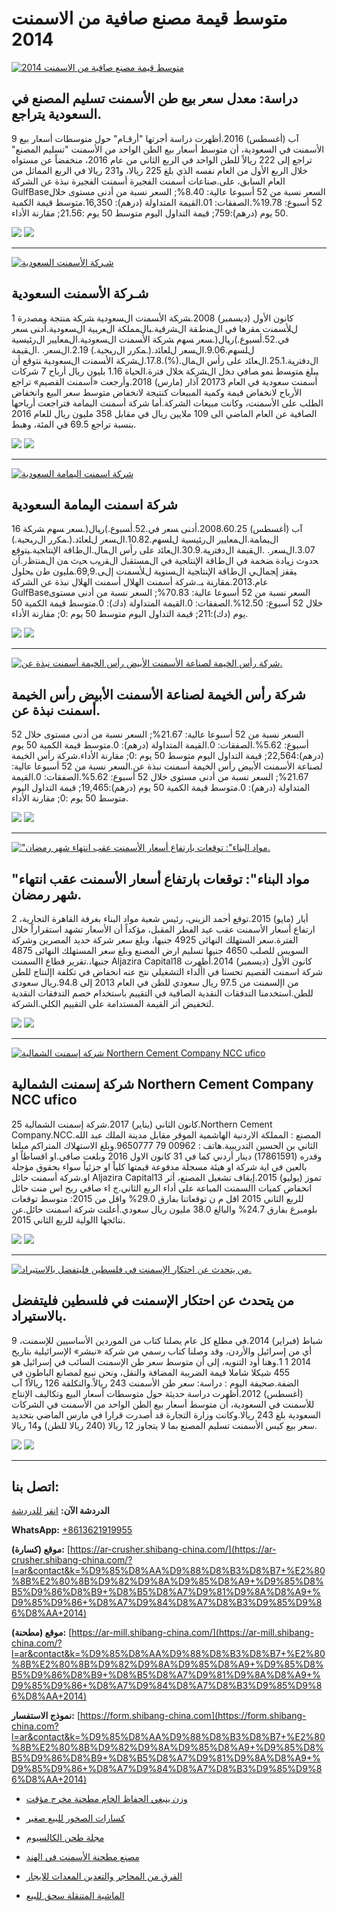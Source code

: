 # متوسط ​​قيمة مصنع صافية من الاسمنت 2014

<a href="https://swt.shibang-china.com/?l=ar&img&k=%D9%85%D8%AA%D9%88%D8%B3%D8%B7+%E2%80%8B%E2%80%8B%D9%82%D9%8A%D9%85%D8%A9+%D9%85%D8%B5%D9%86%D8%B9+%D8%B5%D8%A7%D9%81%D9%8A%D8%A9+%D9%85%D9%86+%D8%A7%D9%84%D8%A7%D8%B3%D9%85%D9%86%D8%AA+2014" target="_blank">![متوسط ​​قيمة مصنع صافية من الاسمنت 2014](http://static.shibang-china.com/all-800x300/1301.jpg)</a>

## دراسة: معدل سعر بيع طن الأسمنت تسليم المصنع في السعودية يتراجع.
9 آب (أغسطس) 2016.أظهرت دراسة أجرتها &quot;أرقـام&quot; حول متوسطات أسعار بيع الأسمنت في السعودية، أن متوسط أسعار بيع الطن الواحد من الأسمنت &quot;تسليم المصنع&quot; تراجع إلى 222 ريالاً للطن الواحد في الربع الثاني من عام 2016، منخفضاً عن مستواه خلال الربع الأول من العام نفسه الذي بلغ 225 ريالا، و231 ريالا في الربع المماثل من العام السابق، على.صناعات أسمنت الفجيرة أسمنت الفجيرة نبذة عن الشركة GulfBaseالسعر نسبة من 52 أسبوعا عالية: 8.40%; السعر نسبة من أدنى مستوى خلال 52 أسبوع: 19.78%.الصفقات: 01.القيمة المتداولة (درهم): 16,350.متوسط قيمة الكمية 50 يوم (درهم):759; قيمة التداول اليوم متوسط 50 يوم :21.56; مقارنة الأداء.


<a href="https://whatsapp.shibangsoft.com/WhatsApp.php" target="_blank" title="WhatsApp">![](http://static.shibang-china.com/icon/whatsapp.png)</a> <a href="https://swt.shibang-china.com/?l=ar&icon&k=%D9%85%D8%AA%D9%88%D8%B3%D8%B7+%E2%80%8B%E2%80%8B%D9%82%D9%8A%D9%85%D8%A9+%D9%85%D8%B5%D9%86%D8%B9+%D8%B5%D8%A7%D9%81%D9%8A%D8%A9+%D9%85%D9%86+%D8%A7%D9%84%D8%A7%D8%B3%D9%85%D9%86%D8%AA+2014" target="_blank">![](http://static.shibang-china.com/icon/chat-ar.png)</a>

---

<a href="https://swt.shibang-china.com/?l=ar&img&k=%D9%85%D8%AA%D9%88%D8%B3%D8%B7+%E2%80%8B%E2%80%8B%D9%82%D9%8A%D9%85%D8%A9+%D9%85%D8%B5%D9%86%D8%B9+%D8%B5%D8%A7%D9%81%D9%8A%D8%A9+%D9%85%D9%86+%D8%A7%D9%84%D8%A7%D8%B3%D9%85%D9%86%D8%AA+2014" target="_blank">![شـركة الأسمنت السعودية](http://static.shibang-china.com/all-800x300/1033.jpg)</a>

## شـركة الأسمنت السعودية
1 كانون الأول (ديسمبر) 2008.ﺸﺭﻜﺔ ﺍﻷﺴﻤﻨﺕ ﺍﻝﺴﻌﻭﺩﻴﺔ ﺸﺭﻜﺔ ﻤﻨﺘﺠﺔ ﻭﻤﺼﺩﺭﺓ ﻝﻸﺴﻤﻨﺕ ﻤﻘﺭﻫﺎ ﻓﻲ ﺍﻝﻤﻨﻁﻘﺔ ﺍﻝﺸﺭﻗﻴﺔ.ﺒﺎﻝﻤﻤﻠﻜﺔ ﺍﻝﻌﺭﺒﻴﺔ ﺍﻝﺴﻌﻭﺩﻴﺔ.ﺃﺩﻨﻰ ﺴﻌﺭ ﻓﻲ.52.ﺃﺴﺒﻭﻉ.)ﺭﻴﺎل(.ﺴﻌﺭ ﺴﻬﻡ ﺸﺭﻜﺔ ﺍﻷﺴﻤﻨﺕ ﺍﻝﺴﻌﻭﺩﻴﺔ.ﺍﻝﻤﻌﺎﻴﻴﺭ ﺍﻝﺭﺌﻴﺴﻴﺔ ﻝﻠﺴﻬﻡ.9.06.ﺍﻝﺴﻌﺭ ﻝﻠﻌﺎﺌﺩ.(.ﻤﻜﺭﺭ ﺍﻝﺭﺒﺤﻴﺔ.) 2.19.ﺍﻝﺴﻌﺭ. .ﺍﻝﻘﻴﻤﺔ ﺍﻝﺩﻓﺘﺭﻴﺔ.25.1.ﺍﻝﻌﺎﺌﺩ ﻋﻠﻰ ﺭﺃﺱ ﺍﻝﻤﺎل.(%).17.8.ﻝﺸﺭﻜﺔ ﺍﻷﺴﻤﻨﺕ ﺍﻝﺴﻌﻭﺩﻴﺔ ﻨﺘﻭﻗﻊ ﺃﻥ ﻴﺒﻠﻎ ﻤﺘﻭﺴﻁ ﻨﻤﻭ ﺼﺎﻓﻲ ﺩﺨل ﺍﻝﺸﺭﻜﺔ ﺨﻼل ﻓﺘﺭﺓ.الحياة 1.16 بليون ريال أرباح 7 شركات أسمنت سعودية في العام 20173 آذار (مارس) 2018.وأرجعت «أسمنت القصيم» تراجع الأرباح لانخفاض قيمة وكمية المبيعات كنتيجة لانخفاض متوسط سعر البيع وانخفاض الطلب على الأسمنت، وكانت مبيعات الشركة.أما شركة أسمنت اليمامة فتراجعت أرباحها الصافية عن العام الماضي الى 109 ملايين ريال في مقابل 358 مليون ريال للعام 2016 بنسبة تراجع 69.5 في المئة، وهبط.


<a href="https://whatsapp.shibangsoft.com/WhatsApp.php" target="_blank" title="WhatsApp">![](http://static.shibang-china.com/icon/whatsapp.png)</a> <a href="https://swt.shibang-china.com/?l=ar&icon&k=%D9%85%D8%AA%D9%88%D8%B3%D8%B7+%E2%80%8B%E2%80%8B%D9%82%D9%8A%D9%85%D8%A9+%D9%85%D8%B5%D9%86%D8%B9+%D8%B5%D8%A7%D9%81%D9%8A%D8%A9+%D9%85%D9%86+%D8%A7%D9%84%D8%A7%D8%B3%D9%85%D9%86%D8%AA+2014" target="_blank">![](http://static.shibang-china.com/icon/chat-ar.png)</a>

---

<a href="https://swt.shibang-china.com/?l=ar&img&k=%D9%85%D8%AA%D9%88%D8%B3%D8%B7+%E2%80%8B%E2%80%8B%D9%82%D9%8A%D9%85%D8%A9+%D9%85%D8%B5%D9%86%D8%B9+%D8%B5%D8%A7%D9%81%D9%8A%D8%A9+%D9%85%D9%86+%D8%A7%D9%84%D8%A7%D8%B3%D9%85%D9%86%D8%AA+2014" target="_blank">![شركة اسمنت اليمامة السعودية](http://static.shibang-china.com/all-800x300/988.jpg)</a>

## شركة اسمنت اليمامة السعودية
16 آب (أغسطس) 2008.60.25.ﺃﺩﻨﻰ ﺴﻌﺭ ﻓﻲ.52.ﺃﺴﺒﻭﻉ.)ﺭﻴﺎل(.ﺴﻌﺭ ﺴﻬﻡ ﺸﺭﻜﺔ ﺍﻝﻴﻤﺎﻤﺔ.ﺍﻝﻤﻌﺎﻴﻴﺭ ﺍﻝﺭﺌﻴﺴﻴﺔ ﻝﻠﺴﻬﻡ.10.82.ﺍﻝﺴﻌﺭ ﻝﻠﻌﺎﺌﺩ.(.ﻤﻜﺭﺭ ﺍﻝﺭﺒﺤﻴﺔ.) 3.07.ﺍﻝﺴﻌﺭ. .ﺍﻝﻘﻴﻤﺔ ﺍﻝﺩﻓﺘﺭﻴﺔ.30.9.ﺍﻝﻌﺎﺌﺩ ﻋﻠﻰ ﺭﺃﺱ ﺍﻝﻤﺎل.ﺍﻝﻁﺎﻗﺔ ﺍﻹﻨﺘﺎﺠﻴﺔ.ﻴﺘﻭﻗﻊ ﺤﺩﻭﺙ ﺯﻴﺎﺩﺓ ﻀﺨﻤﺔ ﻓﻲ ﺍﻝﻁﺎﻗﺔ ﺍﻹﻨﺘﺎﺠﻴﺔ ﻓﻲ ﺍﻝﻤﺴﺘﻘﺒل ﺍﻝﻘﺭﻴﺏ ﺤﻴﺙ ﻤﻥ ﺍﻝﻤﻨﺘﻅﺭ.ﺃﻥ ﻴﻘﻔﺯ ﺇﺠﻤﺎﻝﻲ ﺍﻝﻁﺎﻗﺔ ﺍﻹﻨﺘﺎﺠﻴﺔ ﺍﻝﺴﻨﻭﻴﺔ ﻝﻸﺴﻤﻨﺕ ﺇﻝﻰ.69,9.ﻤﻠﻴﻭﻥ ﻁﻥ ﺒﺤﻠﻭل ﻋﺎﻡ.2013.ﻤﻘﺎﺭﻨﺔ ﺒـ.شركة أسمنت الهلال أسمنت الهلال نبذة عن الشركة GulfBaseالسعر نسبة من 52 أسبوعا عالية: 70.83%; السعر نسبة من أدنى مستوى خلال 52 أسبوع: 12.50%.الصفقات: 0.القيمة المتداولة (دك): 0.متوسط قيمة الكمية 50 يوم (دك):211; قيمة التداول اليوم متوسط 50 يوم :0; مقارنة الأداء.


<a href="https://whatsapp.shibangsoft.com/WhatsApp.php" target="_blank" title="WhatsApp">![](http://static.shibang-china.com/icon/whatsapp.png)</a> <a href="https://swt.shibang-china.com/?l=ar&icon&k=%D9%85%D8%AA%D9%88%D8%B3%D8%B7+%E2%80%8B%E2%80%8B%D9%82%D9%8A%D9%85%D8%A9+%D9%85%D8%B5%D9%86%D8%B9+%D8%B5%D8%A7%D9%81%D9%8A%D8%A9+%D9%85%D9%86+%D8%A7%D9%84%D8%A7%D8%B3%D9%85%D9%86%D8%AA+2014" target="_blank">![](http://static.shibang-china.com/icon/chat-ar.png)</a>

---

<a href="https://swt.shibang-china.com/?l=ar&img&k=%D9%85%D8%AA%D9%88%D8%B3%D8%B7+%E2%80%8B%E2%80%8B%D9%82%D9%8A%D9%85%D8%A9+%D9%85%D8%B5%D9%86%D8%B9+%D8%B5%D8%A7%D9%81%D9%8A%D8%A9+%D9%85%D9%86+%D8%A7%D9%84%D8%A7%D8%B3%D9%85%D9%86%D8%AA+2014" target="_blank">![شركة رأس الخيمة لصناعة الأسمنت الأبيض رأس الخيمة أسمنت نبذة عن.](http://static.shibang-china.com/all-800x300/192.jpg)</a>

## شركة رأس الخيمة لصناعة الأسمنت الأبيض رأس الخيمة أسمنت نبذة عن.
السعر نسبة من 52 أسبوعا عالية: 21.67%; السعر نسبة من أدنى مستوى خلال 52 أسبوع: 5.62%.الصفقات: 0.القيمة المتداولة (درهم): 0.متوسط قيمة الكمية 50 يوم (درهم):22,564; قيمة التداول اليوم متوسط 50 يوم :0; مقارنة الأداء.شركة رأس الخيمة لصناعة الأسمنت الأبيض رأس الخيمة أسمنت نبذة عن.السعر نسبة من 52 أسبوعا عالية: 21.67%; السعر نسبة من أدنى مستوى خلال 52 أسبوع: 5.62%.الصفقات: 0.القيمة المتداولة (درهم): 0.متوسط قيمة الكمية 50 يوم (درهم):19,465; قيمة التداول اليوم متوسط 50 يوم :0; مقارنة الأداء.


<a href="https://whatsapp.shibangsoft.com/WhatsApp.php" target="_blank" title="WhatsApp">![](http://static.shibang-china.com/icon/whatsapp.png)</a> <a href="https://swt.shibang-china.com/?l=ar&icon&k=%D9%85%D8%AA%D9%88%D8%B3%D8%B7+%E2%80%8B%E2%80%8B%D9%82%D9%8A%D9%85%D8%A9+%D9%85%D8%B5%D9%86%D8%B9+%D8%B5%D8%A7%D9%81%D9%8A%D8%A9+%D9%85%D9%86+%D8%A7%D9%84%D8%A7%D8%B3%D9%85%D9%86%D8%AA+2014" target="_blank">![](http://static.shibang-china.com/icon/chat-ar.png)</a>

---

<a href="https://swt.shibang-china.com/?l=ar&img&k=%D9%85%D8%AA%D9%88%D8%B3%D8%B7+%E2%80%8B%E2%80%8B%D9%82%D9%8A%D9%85%D8%A9+%D9%85%D8%B5%D9%86%D8%B9+%D8%B5%D8%A7%D9%81%D9%8A%D8%A9+%D9%85%D9%86+%D8%A7%D9%84%D8%A7%D8%B3%D9%85%D9%86%D8%AA+2014" target="_blank">![&quot;مواد البناء&quot;: توقعات بارتفاع أسعار الأسمنت عقب انتهاء شهر رمضان.](http://static.shibang-china.com/all-800x300/851.jpg)</a>

## &quot;مواد البناء&quot;: توقعات بارتفاع أسعار الأسمنت عقب انتهاء شهر رمضان.
2 أيار (مايو) 2015.توقع أحمد الزينى، رئيس شعبة مواد البناء بغرفة القاهرة التجارية، ارتفاع أسعار الأسمنت عقب عيد الفطر المقبل، مؤكداً أن الأسعار تشهد استقراراً خلال الفترة.سعر الستهلك النهائى 4925 جنيها، وبلغ سعر شركة حديد المصرين وشركة السويس للصلب 4650 جنيها تسليم ارض المصنع وبلغ سعر المستهلك النهائى 4875 جنيها،.تقرير قطاع االسمنت Aljazira Capital18 كانون الأول (ديسمبر) 2014.أظهرت شركة اسمنت القصيم تحسنا في األداء التشغيلي نتج عنه انخفاض في تكلفة اإلنتاج للطن من اإلسمنت من 97.5 ريال سعودي للطن في العام 2013 إلى 94.8.ريال سعودي للطن.استخدمنا التدفقات النقدية الصافية في التقييم باستخدام خصم التدفقات النقدية لتخفيض أثر القيمة المستدامة على التقييم الكلي.الشركة.


<a href="https://whatsapp.shibangsoft.com/WhatsApp.php" target="_blank" title="WhatsApp">![](http://static.shibang-china.com/icon/whatsapp.png)</a> <a href="https://swt.shibang-china.com/?l=ar&icon&k=%D9%85%D8%AA%D9%88%D8%B3%D8%B7+%E2%80%8B%E2%80%8B%D9%82%D9%8A%D9%85%D8%A9+%D9%85%D8%B5%D9%86%D8%B9+%D8%B5%D8%A7%D9%81%D9%8A%D8%A9+%D9%85%D9%86+%D8%A7%D9%84%D8%A7%D8%B3%D9%85%D9%86%D8%AA+2014" target="_blank">![](http://static.shibang-china.com/icon/chat-ar.png)</a>

---

<a href="https://swt.shibang-china.com/?l=ar&img&k=%D9%85%D8%AA%D9%88%D8%B3%D8%B7+%E2%80%8B%E2%80%8B%D9%82%D9%8A%D9%85%D8%A9+%D9%85%D8%B5%D9%86%D8%B9+%D8%B5%D8%A7%D9%81%D9%8A%D8%A9+%D9%85%D9%86+%D8%A7%D9%84%D8%A7%D8%B3%D9%85%D9%86%D8%AA+2014" target="_blank">![ﺷﺮﻛﺔ إﺳﻤﻨﺖ اﻟﺸﻤﺎﻟﻴﺔ Northern Cement Company NCC ufico](http://static.shibang-china.com/all-800x300/187.jpg)</a>

## ﺷﺮﻛﺔ إﺳﻤﻨﺖ اﻟﺸﻤﺎﻟﻴﺔ Northern Cement Company NCC ufico
25 كانون الثاني (يناير) 2017.ﺷﺮﻛﺔ إﺳﻤﻨﺖ اﻟﺸﻤﺎﻟﻴﺔ.Northern Cement Company.NCC.اﻟﻤﺼﻨﻊ : اﻟﻤﻤﻠﻜﺔ اﻻردﻧﻴﺔ اﻟﻬﺎﺷﻤﻴﺔ اﻟﻤﻮﻗﺮ ﻣﻘﺎﺑﻞ ﻣﺪﻳﻨﺔ اﻟﻤﻠﻚ ﻋﺒﺪ اﻟﻠﻪ اﻟﺜﺎﻧﻲ ﺑﻦ اﻟﺤﺴﻴﻦ اﻟﺘﺪرﻳﺒﻴﺔ.ﻫﺎﺗﻒ : 00962 79 9650777.وﺑﻠﻎ اﻻﺳﺘﻬﻼك اﻟﻤﺘﺮاﻛﻢ ﻣﺒﻠﻐﺎ وﻗﺪره (17861591) دﻳﻨﺎر أردﻧﻲ ﻛﻤﺎ ﻓﻲ 31 ﻛﺎﻧﻮن اﻻول 2016 وﺑﻠﻐﺖ ﺻﺎﻓﻲ.او اﻗﺴﺎﻃﺎً او ﺑﺎﻟﻌﻴﻦ ﻓﻲ اﻳﺔ ﺷﺮﻛﺔ او ﻫﻴﺌﺔ ﻣﺴﺠﻠﺔ ﻣﺪﻓﻮﻋﺔ ﻗﻴﻤﺘﻬﺎ ﻛﻠﻴﺎً او ﺟﺰﺋﻴﺎً ﺳﻮاء ﺑﺤﻘﻮق ﻣﺆﺟﻠﺔ او.شركة أسمنت حائل Aljazira Capital13 تموز (يوليو) 2015.إيقاف تشغيل المصنع، أثر انخفاض كميات االسمنت المباعة على أداء الربع الثاني.ج اء صافي ربح اس منت حائل للربع الثاني 2015 اقل م ن توقعاتنا بفارق 29.0% واقل من 2015: متوسط توقعات بلومبرغ بفارق 24.7% والبالغ 38.0 مليون ريال سعودي.أعلنت شركة اسمنت حائل.عن نتائجها االولية للربع الثاني 2015.


<a href="https://whatsapp.shibangsoft.com/WhatsApp.php" target="_blank" title="WhatsApp">![](http://static.shibang-china.com/icon/whatsapp.png)</a> <a href="https://swt.shibang-china.com/?l=ar&icon&k=%D9%85%D8%AA%D9%88%D8%B3%D8%B7+%E2%80%8B%E2%80%8B%D9%82%D9%8A%D9%85%D8%A9+%D9%85%D8%B5%D9%86%D8%B9+%D8%B5%D8%A7%D9%81%D9%8A%D8%A9+%D9%85%D9%86+%D8%A7%D9%84%D8%A7%D8%B3%D9%85%D9%86%D8%AA+2014" target="_blank">![](http://static.shibang-china.com/icon/chat-ar.png)</a>

---

<a href="https://swt.shibang-china.com/?l=ar&img&k=%D9%85%D8%AA%D9%88%D8%B3%D8%B7+%E2%80%8B%E2%80%8B%D9%82%D9%8A%D9%85%D8%A9+%D9%85%D8%B5%D9%86%D8%B9+%D8%B5%D8%A7%D9%81%D9%8A%D8%A9+%D9%85%D9%86+%D8%A7%D9%84%D8%A7%D8%B3%D9%85%D9%86%D8%AA+2014" target="_blank">![من يتحدث عن احتكار الإسمنت في فلسطين فليتفضل بالاستيراد.](http://static.shibang-china.com/all-800x300/290.jpg)</a>

## من يتحدث عن احتكار الإسمنت في فلسطين فليتفضل بالاستيراد.
9 شباط (فبراير) 2014.في مطلع كل عام يصلنا كتاب من الموردين الأساسيين للإسمنت، أي من إسرائيل والأردن، وقد وصلنا كتاب رسمي من شركة «نيشر» الإسرائيلية بتاريخ 2014 1 1.وهنا أود التنويه، إلى أن متوسط سعر طن الإسمنت السائب في إسرائيل هو 455 شيكلا شاملا قيمة الضريبة المضافة والنقل، ونحن نبيع لمصانع الباطون في الضفة.صحيفة اليوم : دراسة: سعر طن الأسمنت 243 ريالاً.والتكلفة 126 ريالاً1 آب (أغسطس) 2012.أظهرت دراسة حديثة حول متوسطات أسعار البيع وتكاليف الإنتاج للأسمنت في السعودية، أن متوسط أسعار بيع الطن الواحد من الأسمنت في الشركات السعودية بلغ 243 ريالا.وكانت وزارة التجارة قد أصدرت قرارا في مارس الماضي بتحديد سعر بيع كيس الأسمنت تسليم المصنع بما لا يتجاوز 12 ريالا (240 ريالا للطن) و14 ريالا.


<a href="https://whatsapp.shibangsoft.com/WhatsApp.php" target="_blank" title="WhatsApp">![](http://static.shibang-china.com/icon/whatsapp.png)</a> <a href="https://swt.shibang-china.com/?l=ar&icon&k=%D9%85%D8%AA%D9%88%D8%B3%D8%B7+%E2%80%8B%E2%80%8B%D9%82%D9%8A%D9%85%D8%A9+%D9%85%D8%B5%D9%86%D8%B9+%D8%B5%D8%A7%D9%81%D9%8A%D8%A9+%D9%85%D9%86+%D8%A7%D9%84%D8%A7%D8%B3%D9%85%D9%86%D8%AA+2014" target="_blank">![](http://static.shibang-china.com/icon/chat-ar.png)</a>

---
## اتصل بنا:

**الدردشة الآن:** [انقر للدردشة](https://swt.shibang-china.com?l=ar&contact&k=%D9%85%D8%AA%D9%88%D8%B3%D8%B7+%E2%80%8B%E2%80%8B%D9%82%D9%8A%D9%85%D8%A9+%D9%85%D8%B5%D9%86%D8%B9+%D8%B5%D8%A7%D9%81%D9%8A%D8%A9+%D9%85%D9%86+%D8%A7%D9%84%D8%A7%D8%B3%D9%85%D9%86%D8%AA+2014)

**WhatsApp:**  [+8613621919955](https://whatsapp.shibangsoft.com/WhatsApp.php)

**موقع (كسارة):** [https://ar-crusher.shibang-china.com/](https://ar-crusher.shibang-china.com/?l=ar&contact&k=%D9%85%D8%AA%D9%88%D8%B3%D8%B7+%E2%80%8B%E2%80%8B%D9%82%D9%8A%D9%85%D8%A9+%D9%85%D8%B5%D9%86%D8%B9+%D8%B5%D8%A7%D9%81%D9%8A%D8%A9+%D9%85%D9%86+%D8%A7%D9%84%D8%A7%D8%B3%D9%85%D9%86%D8%AA+2014)

**موقع (مطحنة):** [https://ar-mill.shibang-china.com/](https://ar-mill.shibang-china.com/?l=ar&contact&k=%D9%85%D8%AA%D9%88%D8%B3%D8%B7+%E2%80%8B%E2%80%8B%D9%82%D9%8A%D9%85%D8%A9+%D9%85%D8%B5%D9%86%D8%B9+%D8%B5%D8%A7%D9%81%D9%8A%D8%A9+%D9%85%D9%86+%D8%A7%D9%84%D8%A7%D8%B3%D9%85%D9%86%D8%AA+2014)

**نموذج الاستفسار:** [https://form.shibang-china.com](https://form.shibang-china.com?l=ar&contact&k=%D9%85%D8%AA%D9%88%D8%B3%D8%B7+%E2%80%8B%E2%80%8B%D9%82%D9%8A%D9%85%D8%A9+%D9%85%D8%B5%D9%86%D8%B9+%D8%B5%D8%A7%D9%81%D9%8A%D8%A9+%D9%85%D9%86+%D8%A7%D9%84%D8%A7%D8%B3%D9%85%D9%86%D8%AA+2014)

* [وزن ينبغي الحفاظ الخام مطحنة مخرج مؤقت](../26/%D9%88%D8%B2%D9%86%20%D9%8A%D9%86%D8%A8%D8%BA%D9%8A%20%D8%A7%D9%84%D8%AD%D9%81%D8%A7%D8%B8%20%D8%A7%D9%84%D8%AE%D8%A7%D9%85%20%D9%85%D8%B7%D8%AD%D9%86%D8%A9%20%D9%85%D8%AE%D8%B1%D8%AC%20%D9%85%D8%A4%D9%82%D8%AA.md)

* [كسارات الصخور للبيع صغير](../30/%D9%83%D8%B3%D8%A7%D8%B1%D8%A7%D8%AA%20%D8%A7%D9%84%D8%B5%D8%AE%D9%88%D8%B1%20%D9%84%D9%84%D8%A8%D9%8A%D8%B9%20%D8%B5%D8%BA%D9%8A%D8%B1.md)

* [مجلة طحن الكالسيوم](../27/%D9%85%D8%AC%D9%84%D8%A9%20%D8%B7%D8%AD%D9%86%20%D8%A7%D9%84%D9%83%D8%A7%D9%84%D8%B3%D9%8A%D9%88%D9%85.md)

* [مصنع مطحنة الأسمنت في الهند](../30/%D9%85%D8%B5%D9%86%D8%B9%20%D9%85%D8%B7%D8%AD%D9%86%D8%A9%20%D8%A7%D9%84%D8%A3%D8%B3%D9%85%D9%86%D8%AA%20%D9%81%D9%8A%20%D8%A7%D9%84%D9%87%D9%86%D8%AF.md)

* [الفرق من المحاجر والتعدين المعدات للايجار](../27/%D8%A7%D9%84%D9%81%D8%B1%D9%82%20%D9%85%D9%86%20%D8%A7%D9%84%D9%85%D8%AD%D8%A7%D8%AC%D8%B1%20%D9%88%D8%A7%D9%84%D8%AA%D8%B9%D8%AF%D9%8A%D9%86%20%D8%A7%D9%84%D9%85%D8%B9%D8%AF%D8%A7%D8%AA%20%D9%84%D9%84%D8%A7%D9%8A%D8%AC%D8%A7%D8%B1.md)

* [الماشية المتنقلة سحق للبيع](../29/%D8%A7%D9%84%D9%85%D8%A7%D8%B4%D9%8A%D8%A9%20%D8%A7%D9%84%D9%85%D8%AA%D9%86%D9%82%D9%84%D8%A9%20%D8%B3%D8%AD%D9%82%20%D9%84%D9%84%D8%A8%D9%8A%D8%B9.md)